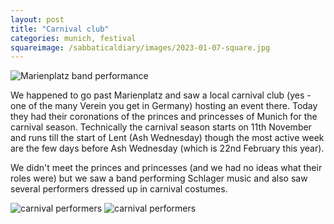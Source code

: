 ```yaml
---
layout: post
title: "Carnival club"
categories: munich, festival
squareimage: /sabbaticaldiary/images/2023-01-07-square.jpg
---
```

<img src="/sabbaticaldiary/images/2023-01-07.jpg" alt="Marienplatz band performance" class="center">

We happened to go past Marienplatz and saw a local carnival club (yes - one of the many Verein you get in Germany) hosting an event there. Today they had their coronations of the princes and princesses of Munich for the carnival season. Technically the carnival season starts on 11th November and runs till the start of Lent (Ash Wednesday) though the most active week are the few days before Ash Wednesday (which is 22nd February this year). 

We didn't meet the princes and princesses (and we had no ideas what their roles were) but we saw a band performing Schlager music and also saw several performers dressed up in carnival costumes.

<img src="/sabbaticaldiary/images/2023-01-07-2.jpg" alt="carnival performers" class="center">

<img src="/sabbaticaldiary/images/2023-01-07-3.jpg" alt="carnival performers" class="center">